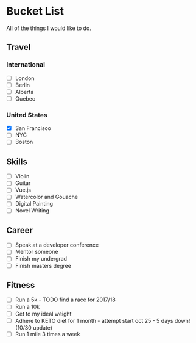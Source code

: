 # Bucket List

All of the things I would like to do.


## Travel

### International
- [ ] London
- [ ] Berlin
- [ ] Alberta
- [ ] Quebec

### United States
- [x] San Francisco
- [ ] NYC
- [ ] Boston

## Skills
- [ ] Violin
- [ ] Guitar
- [ ] Vue.js
- [ ] Watercolor and Gouache
- [ ] Digital Painting
- [ ] Novel Writing

## Career 
- [ ] Speak at a developer conference
- [ ] Mentor someone
- [ ] Finish my undergrad
- [ ] Finish masters degree

## Fitness
- [ ] Run a 5k - TODO find a race for 2017/18
- [ ] Run a 10k
- [ ] Get to my ideal weight
- [ ] Adhere to KETO diet for 1 month - attempt start oct 25 - 5 days down! (10/30 update)
- [ ] Run 1 mile 3 times a week
